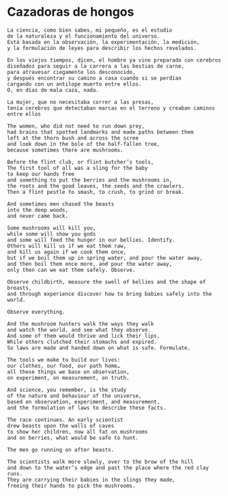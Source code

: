 # Cazadoras de hongos

    La ciencia, como bien sabes, mi pequeño, es el estudio
    de la naturaleza y el funcionamiento del universo.
	Está basada en la observación, la experimentación, la medición,
    y la formulación de leyes para describir los hechos revelados.
    
    En los viejos tiempos, dicen, el hombre ya vino preparado con cerebros
	diseñados para seguir a la carrera a las bestias de carne,
	para atravesar ciegamente los desconocido,
	y después encontrar su camino a casa cuando si se perdían
	cargando con un antilope muerto entre ellos.
	O, en días de mala caza, nada.
	
	La mujer, que no necesitaba correr a las presas,
	tenía cerebros que detectaban marcas en el terreno y creaban caminos entre ellos
	
    The women, who did not need to run down prey,
    had brains that spotted landmarks and made paths between them
    left at the thorn bush and across the scree
    and look down in the bole of the half-fallen tree,
    because sometimes there are mushrooms.
   
    Before the flint club, or flint butcher’s tools,
    The first tool of all was a sling for the baby
    to keep our hands free
    and something to put the berries and the mushrooms in,
    the roots and the good leaves, the seeds and the crawlers.
    Then a flint pestle to smash, to crush, to grind or break.
    
    And sometimes men chased the beasts
    into the deep woods,
    and never came back.
    
    Some mushrooms will kill you,
    while some will show you gods
    and some will feed the hunger in our bellies. Identify.
    Others will kill us if we eat them raw,
    and kill us again if we cook them once,
    but if we boil them up in spring water, and pour the water away,
    and then boil them once more, and pour the water away,
    only then can we eat them safely. Observe.
    
    Observe childbirth, measure the swell of bellies and the shape of breasts,
    and through experience discover how to bring babies safely into the world.
    
    Observe everything.
    
    And the mushroom hunters walk the ways they walk
    and watch the world, and see what they observe.
    And some of them would thrive and lick their lips,
    While others clutched their stomachs and expired.
    So laws are made and handed down on what is safe. Formulate.
    
    The tools we make to build our lives:
    our clothes, our food, our path home…
    all these things we base on observation,
    on experiment, on measurement, on truth.
    
    And science, you remember, is the study
    of the nature and behaviour of the universe,
    based on observation, experiment, and measurement,
    and the formulation of laws to describe these facts.
    
    The race continues. An early scientist
    drew beasts upon the walls of caves
    to show her children, now all fat on mushrooms
    and on berries, what would be safe to hunt.
    
    The men go running on after beasts.
    
    The scientists walk more slowly, over to the brow of the hill
    and down to the water’s edge and past the place where the red clay runs.
    They are carrying their babies in the slings they made,
    freeing their hands to pick the mushrooms.
